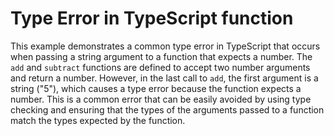 # Type Error in TypeScript function
This example demonstrates a common type error in TypeScript that occurs when passing a string argument to a function that expects a number. 
The `add` and `subtract` functions are defined to accept two number arguments and return a number. However, in the last call to `add`, the first argument is a string ("5"), which causes a type error because the function expects a number. This is a common error that can be easily avoided by using type checking and ensuring that the types of the arguments passed to a function match the types expected by the function.